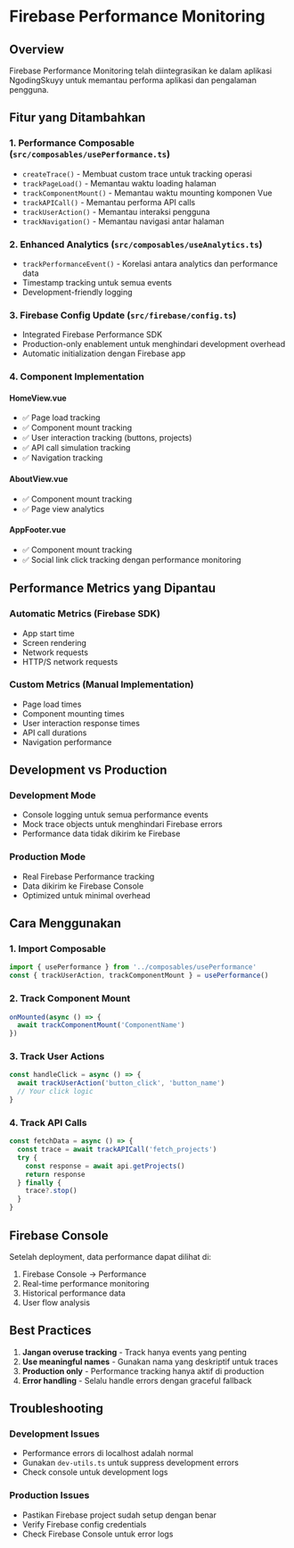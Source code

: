 # Firebase Performance Monitoring

## Overview

Firebase Performance Monitoring telah diintegrasikan ke dalam aplikasi NgodingSkuyy untuk memantau performa aplikasi dan pengalaman pengguna.

## Fitur yang Ditambahkan

### 1. **Performance Composable (`src/composables/usePerformance.ts`)**

- `createTrace()` - Membuat custom trace untuk tracking operasi
- `trackPageLoad()` - Memantau waktu loading halaman
- `trackComponentMount()` - Memantau waktu mounting komponen Vue
- `trackAPICall()` - Memantau performa API calls
- `trackUserAction()` - Memantau interaksi pengguna
- `trackNavigation()` - Memantau navigasi antar halaman

### 2. **Enhanced Analytics (`src/composables/useAnalytics.ts`)**

- `trackPerformanceEvent()` - Korelasi antara analytics dan performance data
- Timestamp tracking untuk semua events
- Development-friendly logging

### 3. **Firebase Config Update (`src/firebase/config.ts`)**

- Integrated Firebase Performance SDK
- Production-only enablement untuk menghindari development overhead
- Automatic initialization dengan Firebase app

### 4. **Component Implementation**

#### HomeView.vue

- ✅ Page load tracking
- ✅ Component mount tracking
- ✅ User interaction tracking (buttons, projects)
- ✅ API call simulation tracking
- ✅ Navigation tracking

#### AboutView.vue

- ✅ Component mount tracking
- ✅ Page view analytics

#### AppFooter.vue

- ✅ Component mount tracking
- ✅ Social link click tracking dengan performance monitoring

## Performance Metrics yang Dipantau

### Automatic Metrics (Firebase SDK)

- App start time
- Screen rendering
- Network requests
- HTTP/S network requests

### Custom Metrics (Manual Implementation)

- Page load times
- Component mounting times
- User interaction response times
- API call durations
- Navigation performance

## Development vs Production

### Development Mode

- Console logging untuk semua performance events
- Mock trace objects untuk menghindari Firebase errors
- Performance data tidak dikirim ke Firebase

### Production Mode

- Real Firebase Performance tracking
- Data dikirim ke Firebase Console
- Optimized untuk minimal overhead

## Cara Menggunakan

### 1. Import Composable

```typescript
import { usePerformance } from '../composables/usePerformance'
const { trackUserAction, trackComponentMount } = usePerformance()
```

### 2. Track Component Mount

```typescript
onMounted(async () => {
  await trackComponentMount('ComponentName')
})
```

### 3. Track User Actions

```typescript
const handleClick = async () => {
  await trackUserAction('button_click', 'button_name')
  // Your click logic
}
```

### 4. Track API Calls

```typescript
const fetchData = async () => {
  const trace = await trackAPICall('fetch_projects')
  try {
    const response = await api.getProjects()
    return response
  } finally {
    trace?.stop()
  }
}
```

## Firebase Console

Setelah deployment, data performance dapat dilihat di:

1. Firebase Console → Performance
2. Real-time performance monitoring
3. Historical performance data
4. User flow analysis

## Best Practices

1. **Jangan overuse tracking** - Track hanya events yang penting
2. **Use meaningful names** - Gunakan nama yang deskriptif untuk traces
3. **Production only** - Performance tracking hanya aktif di production
4. **Error handling** - Selalu handle errors dengan graceful fallback

## Troubleshooting

### Development Issues

- Performance errors di localhost adalah normal
- Gunakan `dev-utils.ts` untuk suppress development errors
- Check console untuk development logs

### Production Issues

- Pastikan Firebase project sudah setup dengan benar
- Verify Firebase config credentials
- Check Firebase Console untuk error logs

